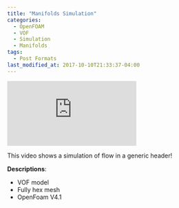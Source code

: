 ```yaml
---
title: "Manifolds Simulation"
categories:
  - OpenFOAM
  - VOF
  - Simulation
  - Manifolds
tags:
  - Post Formats
last_modified_at: 2017-10-10T21:33:37-04:00
---
```


<div class="embed-responsive embed-responsive-16by9">
  <iframe class="embed-responsive-item" src="https://www.youtube.com/embed/fnspYv3ByIY" frameborder="0" allowfullscreen></iframe>
</div>

 This video shows a simulation of flow in a generic header!


 **Descriptions**:
* VOF model
* Fully hex mesh
* OpenFoam V4.1


